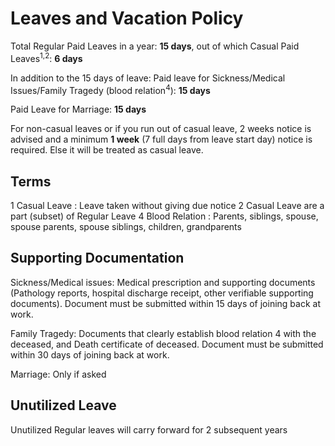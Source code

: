 # Leaves and Vacation Policy
Total Regular Paid Leaves in a year: **15 days**, out of which Casual Paid Leaves<sup>1,2</sup>: **6 days**

In addition to the 15 days of leave:
Paid leave for Sickness/Medical Issues/Family Tragedy (blood relation<sup>4</sup>): **15 days**

Paid Leave for Marriage: **15 days**

For non-casual leaves or if you run out of casual leave, 2 weeks notice is advised and a minimum **1 week** (7 full days from leave start day) notice is required. Else it will be treated as casual leave.


## Terms

1 Casual Leave : Leave taken without giving due notice
2 Casual Leave are a part (subset) of Regular Leave 
4 Blood Relation : Parents, siblings, spouse, spouse parents, spouse siblings, children, grandparents


## Supporting Documentation

Sickness/Medical issues: Medical prescription and supporting documents (Pathology reports, hospital discharge receipt, other verifiable supporting documents). Document must be submitted within 15 days of joining back at work.

Family Tragedy: Documents that clearly establish blood relation 4 with the deceased, and Death certificate of deceased. Document must be submitted within 30 days of joining back at work.

Marriage: Only if asked

## Unutilized Leave

Unutilized Regular leaves will carry forward for 2 subsequent years
